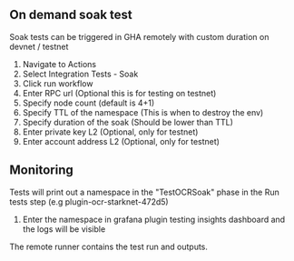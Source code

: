 ## On demand soak test


Soak tests can be triggered in GHA remotely with custom duration on devnet / testnet

1. Navigate to Actions
2. Select Integration Tests - Soak
3. Click run workflow
4. Enter RPC url (Optional this is for testing on testnet)
5. Specify node count (default is 4+1)
6. Specify TTL of the namespace (This is when to destroy the env)
7. Specify duration of the soak (Should be lower than TTL)
8. Enter private key L2 (Optional, only for testnet)
9. Enter account address L2 (Optional, only for testnet)


## Monitoring
Tests will print out a namespace in the "TestOCRSoak" phase in the Run tests step (e.g plugin-ocr-starknet-472d5)

1. Enter the namespace in grafana plugin testing insights dashboard and the logs will be visible

The remote runner contains the test run and outputs.
